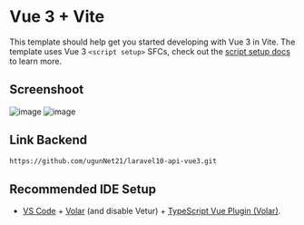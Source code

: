 # Vue 3 + Vite

This template should help get you started developing with Vue 3 in Vite. The template uses Vue 3 `<script setup>` SFCs, check out the [script setup docs](https://v3.vuejs.org/api/sfc-script-setup.html#sfc-script-setup) to learn more.
## Screenshoot
![image](https://github.com/ugunNet21/vue-frontend-api-laravel10/assets/45864165/e5cae1f7-f662-4d7e-83bf-56f4a7d3ace2)
![image](https://github.com/ugunNet21/vue-frontend-api-laravel10/assets/45864165/47d1eb18-db1f-4e0e-9ad0-84a32e10f0de)


## Link Backend
```bash
https://github.com/ugunNet21/laravel10-api-vue3.git
```
## Recommended IDE Setup

- [VS Code](https://code.visualstudio.com/) + [Volar](https://marketplace.visualstudio.com/items?itemName=Vue.volar) (and disable Vetur) + [TypeScript Vue Plugin (Volar)](https://marketplace.visualstudio.com/items?itemName=Vue.vscode-typescript-vue-plugin).
